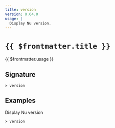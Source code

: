 ```yaml
---
title: version
version: 0.64.0
usage: |
  Display Nu version.
---
```


# <code>{{ $frontmatter.title }}</code>

<div style='white-space: pre-wrap;'>{{ $frontmatter.usage }}</div>

## Signature

```> version ```

## Examples

Display Nu version
```shell
> version
```
